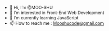 - 👋 Hi, I’m @MOO-SHU
- 👀 I’m interested in Front-End Web Development
- 🌱 I’m currently learning JavaScript
- 📫 How to reach me : Mooshucode@gmail.com
